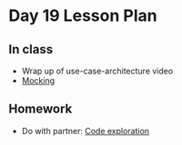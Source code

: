 # Day 19 Lesson Plan

## In class

- Wrap up of use-case-architecture video
- [Mocking](../activities/activity10-3mocking.md)

## Homework

- Do with partner: [Code exploration](../activities/activity10-4loginInteractor.md)
